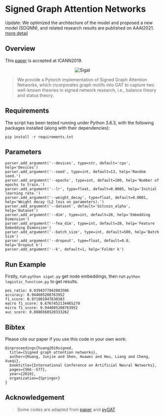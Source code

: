 # Signed Graph Attention Networks 

Update: We optimized the architecture of the model and proposed a new model (SDGNN), and related research results are published on AAAI2021. [more detail](./readme_sdgnn.md)


## Overview
This [paper](https://arxiv.org/abs/1906.10958) is accepted at ICANN2019.

<div align=center>
 <img src="./imgs/SiGAT.png" alt="Sigat" align=center/>
</div>

> We provide a Pytorch implementation of Signed Graph Attention Networks, which incorporates graph motifs into GAT to capture two well-known theories in signed network research, i.e., balance theory and status theory.

## Requirements

The script has been tested running under Python 3.6.3, with the following packages installed (along with their dependencies):

```
pip install -r requirements.txt
```


## Parameters

```
parser.add_argument('--devices', type=str, default='cpu', help='Devices')
parser.add_argument('--seed', type=int, default=13, help='Random seed.')
parser.add_argument('--epochs', type=int, default=100, help='Number of epochs to train.')
parser.add_argument('--lr', type=float, default=0.0005, help='Initial learning rate.')
parser.add_argument('--weight_decay', type=float, default=0.0001, help='Weight decay (L2 loss on parameters).')
parser.add_argument('--dataset', default='bitcoin_alpha', help='Dataset')
parser.add_argument('--dim', type=int, default=20, help='Embedding Dimension')
parser.add_argument('--fea_dim', type=int, default=20, help='Feature Embedding Dimension')
parser.add_argument('--batch_size', type=int, default=500, help='Batch Size')
parser.add_argument('--dropout', type=float, default=0.0, help='Dropout k')
parser.add_argument('--k', default=1, help='Folder k')
```


## Run Example


Firstly, run ```python sigat.py``` get node embeddings, then run ```python logistic_function.py``` to get results.

```
pos_ratio: 0.9394377842083506
accuracy: 0.944605208763952
f1_score: 0.971001947630383
macro f1_score: 0.6767452134465279
micro f1_score: 0.944605208763952
auc score: 0.8886568520333262
```


## Bibtex
Please cite our paper if you use this code in your own work:

```
@inproceedings{huang2019signed,
  title={Signed graph attention networks},
  author={Huang, Junjie and Shen, Huawei and Hou, Liang and Cheng, Xueqi},
  booktitle={International Conference on Artificial Neural Networks},
  pages={566--577},
  year={2019},
  organization={Springer}
}
```

## Acknowledgement

> Some codes are adapted from [paper](https://dl.acm.org/citation.cfm?id=1772756) and [pyGAT](https://github.com/Diego999/pyGAT)
